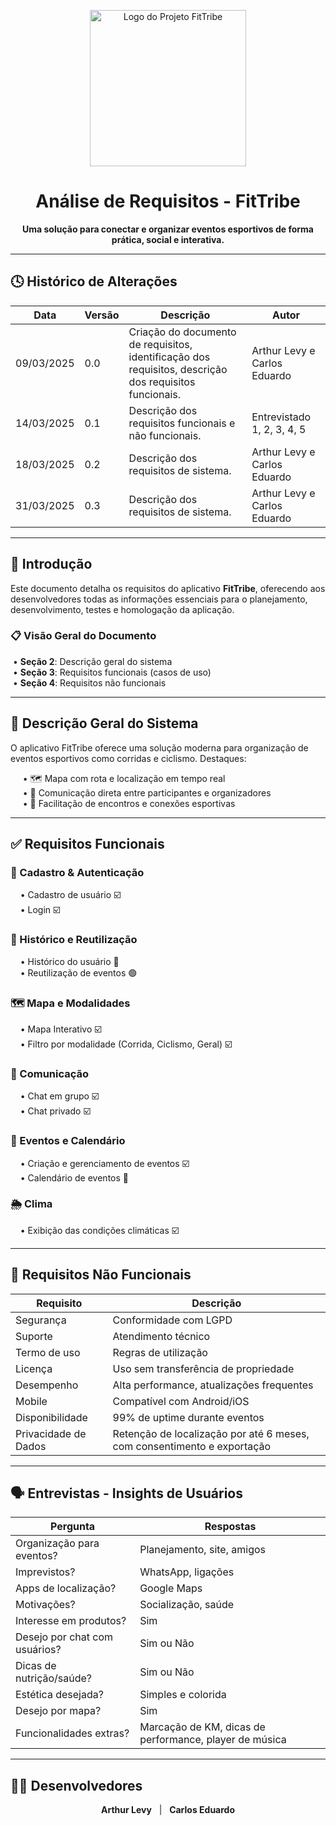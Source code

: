 <p align="center">
  <img src="FitTribe-logo-Img.png" alt="Logo do Projeto FitTribe" width="250"/>
</p>

<h1 align="center">Análise de Requisitos - FitTribe</h1>

<p align="center">
  <strong>Uma solução para conectar e organizar eventos esportivos de forma prática, social e interativa.</strong>
</p>

---

## 🕓 Histórico de Alterações

| Data       | Versão | Descrição                                                                                     | Autor                             |
|------------|--------|-----------------------------------------------------------------------------------------------|-----------------------------------|
| 09/03/2025 | 0.0    | Criação do documento de requisitos, identificação dos requisitos, descrição dos requisitos funcionais. | Arthur Levy e Carlos Eduardo     |
| 14/03/2025 | 0.1    | Descrição dos requisitos funcionais e não funcionais.                                         | Entrevistado 1, 2, 3, 4, 5       |
| 18/03/2025 | 0.2    | Descrição dos requisitos de sistema.                                                          | Arthur Levy e Carlos Eduardo     |
| 31/03/2025 | 0.3    | Descrição dos requisitos de sistema.                                                          | Arthur Levy e Carlos Eduardo     |

---

## 📘 Introdução

Este documento detalha os requisitos do aplicativo **FitTribe**, oferecendo aos desenvolvedores todas as informações essenciais para o planejamento, desenvolvimento, testes e homologação da aplicação.

### 📋 Visão Geral do Documento

&nbsp;• **Seção 2**: Descrição geral do sistema  
&nbsp;• **Seção 3**: Requisitos funcionais (casos de uso)  
&nbsp;• **Seção 4**: Requisitos não funcionais  

---

## 🧩 Descrição Geral do Sistema

O aplicativo FitTribe oferece uma solução moderna para organização de eventos esportivos como corridas e ciclismo. Destaques:

&nbsp;&nbsp;&nbsp;&nbsp;&nbsp;• 🗺️ Mapa com rota e localização em tempo real  
&nbsp;&nbsp;&nbsp;&nbsp;&nbsp;• 💬 Comunicação direta entre participantes e organizadores  
&nbsp;&nbsp;&nbsp;&nbsp;&nbsp;• 🤝 Facilitação de encontros e conexões esportivas  

---

## ✅ Requisitos Funcionais

### 🔐 Cadastro & Autenticação
&nbsp;&nbsp;&nbsp;&nbsp;• Cadastro de usuário ☑️  
&nbsp;&nbsp;&nbsp;&nbsp;• Login ☑️  

### 🧠 Histórico e Reutilização
&nbsp;&nbsp;&nbsp;&nbsp;• Histórico do usuário 🔶  
&nbsp;&nbsp;&nbsp;&nbsp;• Reutilização de eventos 🟢  

### 🗺️ Mapa e Modalidades
&nbsp;&nbsp;&nbsp;&nbsp;• Mapa Interativo ☑️  
&nbsp;&nbsp;&nbsp;&nbsp;• Filtro por modalidade (Corrida, Ciclismo, Geral) ☑️  

### 💬 Comunicação
&nbsp;&nbsp;&nbsp;&nbsp;• Chat em grupo ☑️  
&nbsp;&nbsp;&nbsp;&nbsp;• Chat privado ☑️  

### 📅 Eventos e Calendário
&nbsp;&nbsp;&nbsp;&nbsp;• Criação e gerenciamento de eventos ☑️  
&nbsp;&nbsp;&nbsp;&nbsp;• Calendário de eventos 🔶  

### 🌦️ Clima
&nbsp;&nbsp;&nbsp;&nbsp;• Exibição das condições climáticas ☑️  

---

## 🚧 Requisitos Não Funcionais

| Requisito              | Descrição                                            |
|------------------------|------------------------------------------------------|
| Segurança              | Conformidade com LGPD                               |
| Suporte                | Atendimento técnico                                 |
| Termo de uso           | Regras de utilização                                |
| Licença                | Uso sem transferência de propriedade                |
| Desempenho             | Alta performance, atualizações frequentes           |
| Mobile                 | Compatível com Android/iOS                          |
| Disponibilidade        | 99% de uptime durante eventos                       |
| Privacidade de Dados   | Retenção de localização por até 6 meses, com consentimento e exportação |

---

## 🗣️ Entrevistas - Insights de Usuários

| Pergunta                        | Respostas                                             |
|--------------------------------|--------------------------------------------------------|
| Organização para eventos?      | Planejamento, site, amigos                            |
| Imprevistos?                   | WhatsApp, ligações                                   |
| Apps de localização?           | Google Maps                                          |
| Motivações?                    | Socialização, saúde                                  |
| Interesse em produtos?         | Sim                                                  |
| Desejo por chat com usuários?  | Sim ou Não                                           |
| Dicas de nutrição/saúde?       | Sim ou Não                                           |
| Estética desejada?             | Simples e colorida                                   |
| Desejo por mapa?               | Sim                                                  |
| Funcionalidades extras?        | Marcação de KM, dicas de performance, player de música |

---

## 🧑‍💻 Desenvolvedores

<p align="center">
  <b>Arthur Levy</b> &nbsp; | &nbsp; <b>Carlos Eduardo</b>
</p>
